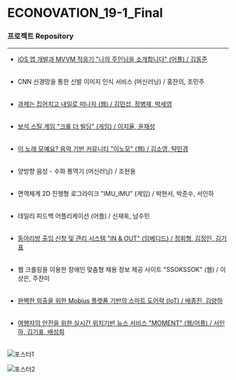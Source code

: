 # ECONOVATION_19-1_Final


### 프로젝트 Repository

------

- [iOS 앱 개발과 MVVM 적응기 "나의 주인님을 소개합니다" (어플) / 김동준](https://github.com/corykim0829/My-Lord-Cat)  <br/><br/>

- CNN 신경망을 통한 신발 이미지 인식 서비스 (머신러닝) / 홍찬의, 조민주  <br/><br/>

- [과제는 집어치고 내일로 떠나자 (웹) / 김민섭, 정병재, 박세영](https://github.com/JNU-econovation/HWIT-dev)  <br/><br/>

- [보석 스틸 게임 "크롤 더 빌딩" (게임) / 이지율, 윤재성](https://github.com/JNU-econovation/Game_EYoon)  <br/><br/>

- [이 노래 모예요? 음악 기반 커뮤니티 "이노모" (웹) / 김소영, 탁민경](https://github.com/JNU-econovation/WebPretty)  <br/><br/>

- 양방향 음성 - 수화 통역기 (머신러닝) / 조현용  <br/><br/>

- 면역체계 2D 진행형 로그라이크 "IMU_IMU" (게임) / 박현서, 박준수, 서인하  <br/><br/>

- 데일리 피드백 어플리케이션 (어플) / 신재욱, 남수민  <br/><br/>

- [동아리방 출입 신청 및 관리 시스템 "IN  & OUT" (임베디드) / 정회형, 김정인, 김기표](https://github.com/JNU-econovation/inandout)  <br/><br/>

- 웹 크롤링을 이용한 장애인 맞춤형 채용 정보 제공 사이트 "SSOKSSOK" (웹) / 이상은, 주찬미  <br/><br/>

- [완벽한 외출을 위한 Mobius 플랫폼 기반의 스마트 도어락 (IoT) / 배종진, 김양하](https://github.com/JNU-econovation/KAB)  <br/><br/>

- [여행자의 안전을 위한 실시간 위치기반 뉴스 서비스 "MOMENT" (웹/어플)  / 서인하, 김기표, 배성희](https://github.com/JNU-econovation/MOMENT)  <br/><br/>

![포스터1](https://user-images.githubusercontent.com/40922963/61381220-b2aa6780-a8e5-11e9-9dc7-e4de66b50b2a.png)

![포스터2](https://user-images.githubusercontent.com/40922963/61381234-b5a55800-a8e5-11e9-81f3-695d5c21a2ee.png)
